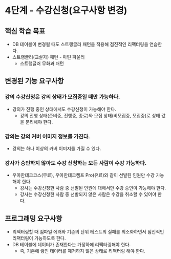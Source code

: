 # 4단계 - 수강신청(요구사항 변경)
## 핵심 학습 목표
- DB 테이블이 변경될 때도 스트랭글러 패턴을 적용해 점진적인 리팩터링을 연습한다.
- 스트랭글러(교살자) 패턴 - 마틴 파울러
  - 스트랭글러 무화과 패턴
## 변경된 기능 요구사항
### 강의 수강신청은 강의 상태가 모집중일 때만 가능하다.
- 강의가 진행 중인 상태에서도 수강신청이 가능해야 한다.
  - 강의 진행 상태(준비중, 진행중, 종료)와 모집 상태(비모집중, 모집중)로 상태 값을 분리해야 한다.
### 강의는 강의 커버 이미지 정보를 가진다.
  - 강의는 하나 이상의 커버 이미지를 가질 수 있다.
### 강사가 승인하지 않아도 수강 신청하는 모든 사람이 수강 가능하다.
- 우아한테크코스(무료), 우아한테크캠프 Pro(유료)와 같이 선발된 인원만 수강 가능해야 한다.
  - 강사는 수강신청한 사람 중 선발된 인원에 대해서만 수강 승인이 가능해야 한다.
  - 강사는 수강신청한 사람 중 선발되지 않은 사람은 수강을 취소할 수 있어야 한다.
## 프로그래밍 요구사항
- 리팩터링할 때 컴파일 에러와 기존의 단위 테스트의 실패를 최소화하면서 점진적인 리팩터링이 가능하도록 한다.
- DB 테이블에 데이터가 존재한다는 가정하에 리팩터링해야 한다.
  - 즉, 기존에 쌓인 데이터를 제거하지 않은 상태로 리팩터링 해야 한다.